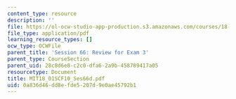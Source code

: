 ```yaml
---
content_type: resource
description: ''
file: https://ol-ocw-studio-app-production.s3.amazonaws.com/courses/18-01sc-single-variable-calculus-fall-2010/0a836d46dd8efde5207d9e0ae45792b1_MIT18_01SCF10_Ses66d.pdf
file_type: application/pdf
learning_resource_types: []
ocw_type: OCWFile
parent_title: 'Session 66: Review for Exam 3'
parent_type: CourseSection
parent_uid: 28c8d6e8-c2c0-dfa6-2a9b-458789417a05
resourcetype: Document
title: MIT18_01SCF10_Ses66d.pdf
uid: 0a836d46-dd8e-fde5-207d-9e0ae45792b1
---
```

